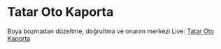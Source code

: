 # Tatar Oto Kaporta

Boya bozmadan düzeltme, doğrultma ve onarım merkezi
Live: [Tatar Oto Kaporta](https://www.tatarotokaporta.com/)

